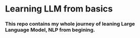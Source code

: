 # Learning LLM from basics
### This repo contains my whole journey of leaning Large Language Model, NLP from begining.